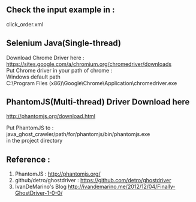 ## Check the input example in :
click_order.xml

## Selenium Java(Single-thread)
Download Chrome Driver here : <br />
https://sites.google.com/a/chromium.org/chromedriver/downloads<br />
Put Chrome driver in your path of chrome :<br />
Windows default path<br />
C:\Program Files (x86)\Google\Chrome\Application\chromedriver.exe

## PhantomJS(Multi-thread) Driver Download here
http://phantomjs.org/download.html

Put PhantomJS to :<br />
java_ghost_crawler/path/for/phantomjs/bin/phantomjs.exe <br />
in the project directory <br />

## Reference :
1. PhantomJS : 
http://phantomjs.org/
2. github/detro/ghostdriver : 
https://github.com/detro/ghostdriver
3. IvanDeMarino's Blog
http://ivandemarino.me/2012/12/04/Finally-GhostDriver-1-0-0/

